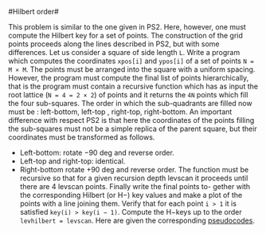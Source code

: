 #Hilbert order#

This problem is similar to the one given in PS2. Here, however, one must
compute the Hilbert key for a set of points. The construction of the grid
points proceeds along the lines described in PS2, but with some differences.
Let us consider a square of side length ``L``. Write a program which computes 
the coordinates ``xpos[i]`` and ``ypos[i]`` of a set of points ``N = M × M``. 
The
points must be arranged into the square with a uniform spacing. However,
the program must compute the final list of points hierarchically, that is the
program must contain a recursive function which has as input the root lattice
(``N = 4 = 2 × 2``) of points and it returns the ``4N`` points which fill the four
sub-squares. The order in which the sub-quadrants are filled now must be :
left-bottom, left-top , right-top, right-bottom.
An important difference with respect PS2 is that here the coordinates of
the points filling the sub-squares must not be a simple replica of the parent
square, but their coordinates must be transformed as follows. 
* Left-bottom: rotate −90 deg and reverse order. 
* Left-top and right-top: identical. 
* Right-bottom rotate +90 deg and reverse order.
The function must be recursive so that for a given recursion depth levscan
it proceeds until there are 4 levscan points. Finally write the final points to-
gether with the corresponding Hilbert (or H−) key values and make a plot
of the points with a line joining them. Verify that for each point ``i > 1``
it is satisfied ``key(i) > key(i − 1)``. Compute the H−keys up to the order
``levhilbert = levscan``.
Here are given the corresponding [pseudocodes](exhpc_3.pdf).